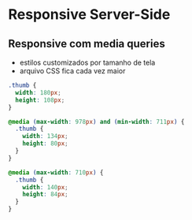 # Responsive Server-Side

## Responsive com media queries

- estilos customizados por tamanho de tela
- arquivo CSS fica cada vez maior

```css
.thumb {
  width: 180px;
  height: 108px;
}

@media (max-width: 978px) and (min-width: 711px) {
  .thumb {
    width: 134px;
    height: 80px;
  }
}

@media (max-width: 710px) {
  .thumb {
    width: 140px;
    height: 84px;
  }
}
```
